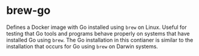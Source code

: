 brew-go
=======

Defines a Docker image with Go installed using `brew` on Linux. Useful for testing that Go tools and programs behave properly on systems that have installed Go using `brew`. The Go installation in this contianer is similar to the installation that occurs for Go using `brew` on Darwin systems.

